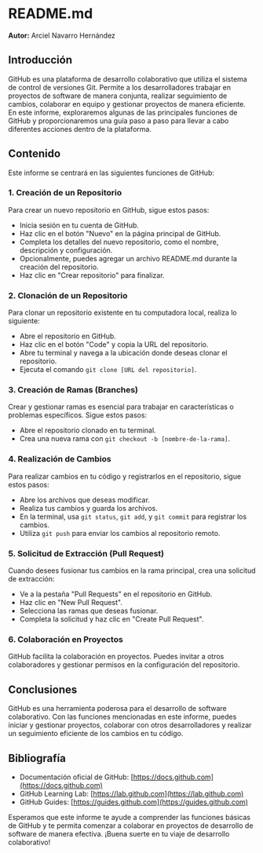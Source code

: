 # README.md

**Autor:** Arciel Navarro Hernández

## Introducción

GitHub es una plataforma de desarrollo colaborativo que utiliza el sistema de control de versiones Git. Permite a los desarrolladores trabajar en proyectos de software de manera conjunta, realizar seguimiento de cambios, colaborar en equipo y gestionar proyectos de manera eficiente. En este informe, exploraremos algunas de las principales funciones de GitHub y proporcionaremos una guía paso a paso para llevar a cabo diferentes acciones dentro de la plataforma.

## Contenido

Este informe se centrará en las siguientes funciones de GitHub:

### 1. Creación de un Repositorio

Para crear un nuevo repositorio en GitHub, sigue estos pasos:

- Inicia sesión en tu cuenta de GitHub.
- Haz clic en el botón "Nuevo" en la página principal de GitHub.
- Completa los detalles del nuevo repositorio, como el nombre, descripción y configuración.
- Opcionalmente, puedes agregar un archivo README.md durante la creación del repositorio.
- Haz clic en "Crear repositorio" para finalizar.

### 2. Clonación de un Repositorio

Para clonar un repositorio existente en tu computadora local, realiza lo siguiente:

- Abre el repositorio en GitHub.
- Haz clic en el botón "Code" y copia la URL del repositorio.
- Abre tu terminal y navega a la ubicación donde deseas clonar el repositorio.
- Ejecuta el comando `git clone [URL del repositorio]`.

### 3. Creación de Ramas (Branches)

Crear y gestionar ramas es esencial para trabajar en características o problemas específicos. Sigue estos pasos:

- Abre el repositorio clonado en tu terminal.
- Crea una nueva rama con `git checkout -b [nombre-de-la-rama]`.

### 4. Realización de Cambios

Para realizar cambios en tu código y registrarlos en el repositorio, sigue estos pasos:

- Abre los archivos que deseas modificar.
- Realiza tus cambios y guarda los archivos.
- En la terminal, usa `git status`, `git add`, y `git commit` para registrar los cambios.
- Utiliza `git push` para enviar los cambios al repositorio remoto.

### 5. Solicitud de Extracción (Pull Request)

Cuando desees fusionar tus cambios en la rama principal, crea una solicitud de extracción:

- Ve a la pestaña "Pull Requests" en el repositorio en GitHub.
- Haz clic en "New Pull Request".
- Selecciona las ramas que deseas fusionar.
- Completa la solicitud y haz clic en "Create Pull Request".

### 6. Colaboración en Proyectos

GitHub facilita la colaboración en proyectos. Puedes invitar a otros colaboradores y gestionar permisos en la configuración del repositorio.

## Conclusiones

GitHub es una herramienta poderosa para el desarrollo de software colaborativo. Con las funciones mencionadas en este informe, puedes iniciar y gestionar proyectos, colaborar con otros desarrolladores y realizar un seguimiento eficiente de los cambios en tu código.

## Bibliografía

- Documentación oficial de GitHub: [https://docs.github.com](https://docs.github.com)
- GitHub Learning Lab: [https://lab.github.com](https://lab.github.com)
- GitHub Guides: [https://guides.github.com](https://guides.github.com)

Esperamos que este informe te ayude a comprender las funciones básicas de GitHub y te permita comenzar a colaborar en proyectos de desarrollo de software de manera efectiva. ¡Buena suerte en tu viaje de desarrollo colaborativo!
